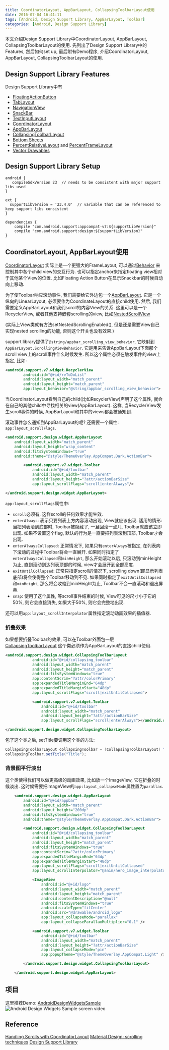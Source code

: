 ```yaml
---
title: CoordinatorLayout, AppBarLayout, CollapsingToolbarLayout使用
date: 2016-07-04 16:41:11
tags: [Android, Design Support Library, AppBarLayout, Toolbar]
categories: [Android, Design Support Library]
---
```


本文介绍Design Support Library中CoordinatorLayout, AppBarLayout, CollapsingToolbarLayout的使用.
先列出了Design Support Library中的Features, 然后如何set up, 最后附有Demo程序, 介绍CoordinatorLayout, AppBarLayout, CollapsingToolbarLayout的使用.

<!-- more -->

## Design Support Library Features
Design Support Library中有
- [FloatingActionButton](https://guides.codepath.com/android/Floating-Action-Buttons)
- [TabLayout](https://guides.codepath.com/android/Google-Play-Style-Tabs-using-TabLayout)
- [NavigationView](https://guides.codepath.com/android/Fragment-Navigation-Drawer)
- [SnackBar](https://guides.codepath.com/android/Displaying-the-Snackbar)
- [TextInputLayout](https://guides.codepath.com/android/Working-with-the-EditText#displaying-floating-label-feedback)
- [CoordinatorLayout](https://guides.codepath.com/android/Handling-Scrolls-with-CoordinatorLayout)
- [AppBarLayout](https://developer.android.com/reference/android/support/design/widget/AppBarLayout.html)
- [CollapsingToolbarLayout](https://developer.android.com/reference/android/support/design/widget/CollapsingToolbarLayout.html)
- [Bottom Sheets](https://guides.codepath.com/android/Handling-Scrolls-with-CoordinatorLayout#bottom-sheets)
- [PercentRelativeLayout](https://guides.codepath.com/android/Constructing-View-Layouts#percentrelativelayout) and [PercentFrameLayout](https://developer.android.com/reference/android/support/percent/PercentFrameLayout.html)
- [Vector Drawables](https://guides.codepath.com/android/Drawables#vector-drawables)

## Design Support Library Setup

```
android {
   compileSdkVersion 23  // needs to be consistent with major support libs used
}

ext {
  supportLibVersion = '23.4.0'  // variable that can be referenced to keep support libs consistent
}

dependencies {
    compile "com.android.support:appcompat-v7:${supportLibVersion}"
    compile "com.android.support:design:${supportLibVersion}"
}
```

## CoordinatorLayout, AppBarLayout使用

[CoordinatorLayout](https://developer.android.com/reference/android/support/design/widget/CoordinatorLayout.html)
实际上是一个更强大的FrameLayout, 可以通过[Behavior](https://developer.android.com/reference/android/support/design/widget/CoordinatorLayout.Behavior.html) 来控制其中各个child view的交互行为. 也可以指定anchor来指定floating view相对于其他某个View的位置. 比如Floating Action Button在显示Snackbar的时候自动向上移动.

为了使Toolbar响应滚动事件, 我们需要给它外边包一个[AppBarLayout](https://developer.android.com/reference/android/support/design/widget/AppBarLayout.html).
它是一个纵向的LinearLayout, 必须要作为CoordinateLayout的直接child使用.
然后, 我们需要定义AppBarLayout和我们scroll的内容View的关系.
这里可以是一个RecyclerView, 或者其他支持嵌套scrolling的view, 比如[NestedScrollView](https://developer.android.com/reference/android/support/v4/widget/NestedScrollView.html)

(实际上View类就有方法setNestedScrollingEnabled(), 但是还是需要View自己实现nested scrolling的功能, 否则这个开关也没有效果.)

support library提供了`@string/appbar_scrolling_view_behavior`, 它映射到`AppBarLayout.ScrollingViewBehavior`.
它是用来告诉AppBarLayout下面那个scroll view上的scroll事件什么时候发生.
所以这个属性必须在触发事件的view上指定, 比如:

```xml
<android.support.v7.widget.RecyclerView
        android:id="@+id/rvToDoList"
        android:layout_width="match_parent"
        android:layout_height="match_parent"
        app:layout_behavior="@string/appbar_scrolling_view_behavior">
```
当CoordinatorLayout看到自己的child(比如RecyclerView)声明了这个属性, 就会在自己的其他child中寻找相关的view(AppBarLayout).
这样, 当RecyclerView发生scroll事件的时候, AppBarLayout和其中的views都会被通知到.

滚动事件怎么通知到AppBarLayout的呢? 还需要一个属性: `app:layout_scrollFlags`.

```xml
<android.support.design.widget.AppBarLayout
    android:layout_width="match_parent"
    android:layout_height="wrap_content"
    android:fitsSystemWindows="true"
    android:theme="@style/ThemeOverlay.AppCompat.Dark.ActionBar">

        <android.support.v7.widget.Toolbar
            android:id="@+id/toolbar"
            android:layout_width="match_parent"
            android:layout_height="?attr/actionBarSize"
            app:layout_scrollFlags="scroll|enterAlways"/>

</android.support.design.widget.AppBarLayout>
```

`app:layout_scrollFlags`属性中:
- `scroll`必须有, 这样scroll的任何效果才能生效.
- `enterAlways`: 表示只要列表上方内容滚动出现, View就应该出现. 适用的情形: 当把列表滚到底部时, Toolbar被隐藏了, 一旦回滚一点儿, Toolbar就应该立即出现. 如果不设置这个flag, 默认的行为是一直要把列表滚到顶部, Toolbar才会出现.
- `enterAlwaysCollapsed`: 正常情况下, 如果只有`enterAlways`被指定, 在列表向下滚动的过程中Toolbar将会一直展开.
如果同时指定了`enterAlwaysCollapsed`和`minHeight`, 那么开始滚动以后, 只滚动到minHeight为止, 直到滚动到达列表顶部的时候, view才会展开到全部高度.
- `exitUntilCollapsed`: 正常只指定scroll的情况下, scrolling down(即显示列表底部)将会使得整个Toolbar移动到不见.
如果同时指定了`exitUntilCollapsed`和`minHeight`, 那么将会收缩到minHeight为止, Toolbar不会一直滚动和退出屏幕.
- `snap`: 使用了这个属性, 等scroll事件结束的时候, View可见的尺寸小于它的50%, 则它会直接消失, 如果大于50%, 则它会完整地出现.

还可以用`app:layout_scrollInterpolator`属性指定滚动动画效果的插值器.

### 折叠效果
如果想要折叠Toolbar的效果, 可以在Toolbar外面包一层[CollapsingToolbarLayout](https://developer.android.com/reference/android/support/design/widget/CollapsingToolbarLayout.html)
这个类必须作为AppBarLayout的直接child使用.

```xml
<android.support.design.widget.CollapsingToolbarLayout
            android:id="@+id/collapsing_toolbar"
            android:layout_width="match_parent"
            android:layout_height="match_parent"
            android:fitsSystemWindows="true"
            app:contentScrim="?attr/colorPrimary"
            app:expandedTitleMarginEnd="64dp"
            app:expandedTitleMarginStart="48dp"
            app:layout_scrollFlags="scroll|exitUntilCollapsed">

            <android.support.v7.widget.Toolbar
                android:id="@+id/toolbar"
                android:layout_width="match_parent"
                android:layout_height="?attr/actionBarSize"
                app:layout_scrollFlags="scroll|enterAlways"></android.support.v7.widget.Toolbar>

</android.support.design.widget.CollapsingToolbarLayout>
```

包了这个类之后, setTitle要调用这个类的方法:
```java
CollapsingToolbarLayout collapsingToolbar = (CollapsingToolbarLayout) findViewById(R.id.collapsing_toolbar);
collapsingToolbar.setTitle("Title");
```

### 背景图平行淡出
这个类使得我们可以做更高级的动画效果, 比如放一个ImageView, 它在折叠的时候淡出.
这时候需要把ImageView的`app:layout_collapseMode`属性置为`parallax`.

```xml
    <android.support.design.widget.AppBarLayout
        android:id="@+id/appbar"
        android:layout_width="match_parent"
        android:layout_height="200dp"
        android:fitsSystemWindows="true"
        android:theme="@style/ThemeOverlay.AppCompat.Dark.ActionBar">

        <android.support.design.widget.CollapsingToolbarLayout
            android:id="@+id/collapsing_toolbar"
            android:layout_width="match_parent"
            android:layout_height="match_parent"
            android:fitsSystemWindows="true"
            app:contentScrim="?attr/colorPrimary"
            app:expandedTitleMarginEnd="64dp"
            app:expandedTitleMarginStart="48dp"
            app:layout_scrollFlags="scroll|exitUntilCollapsed"
            app:layout_scrollInterpolator="@anim/hero_image_interpolator">

            <ImageView
                android:id="@+id/logo"
                android:layout_width="match_parent"
                android:layout_height="match_parent"
                android:contentDescription="@null"
                android:fitsSystemWindows="true"
                android:scaleType="fitCenter"
                android:src="@drawable/android_logo"
                app:layout_collapseMode="parallax"
                app:layout_collapseParallaxMultiplier="0.1" />

            <android.support.v7.widget.Toolbar
                android:id="@+id/toolbar"
                android:layout_width="match_parent"
                android:layout_height="?attr/actionBarSize"
                app:layout_collapseMode="pin"
                app:popupTheme="@style/ThemeOverlay.AppCompat.Light" />

        </android.support.design.widget.CollapsingToolbarLayout>

    </android.support.design.widget.AppBarLayout>
```

## 项目
这里推荐Demo: [AndroidDesignWidgetsSample](https://github.com/mengdd/AndroidDesignWidgetsSample)
![Android Design Widgets Sample screen video](/images/AndroidDesignWidgetsSample-screen-video.gif)

## Reference
[Handling Scrolls with CoordinatorLayout](https://guides.codepath.com/android/Handling-Scrolls-with-CoordinatorLayout)
[Material Design: scrolling techniques](https://material.google.com/patterns/scrolling-techniques.html#scrolling-techniques-behavior)
[Design Support Library](https://guides.codepath.com/android/Design-Support-Library#official-source-code)